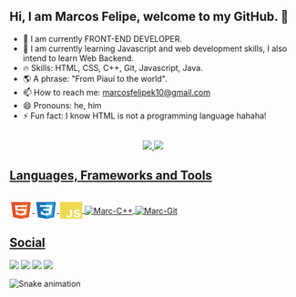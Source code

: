 ## Hi, I am Marcos Felipe, welcome to my GitHub. 🎯

- 🔭 I am currently FRONT-END DEVELOPER.
- 📗 I am currently learning Javascript and web development skills, I also intend to learn Web Backend.  
- 🔥 Skills: HTML, CSS, C++, Git, Javascript, Java.  
- 🌎 A phrase: "From Piauí to the world".
- 📫 How to reach me: marcosfelipek10@gmail.com
- 😄 Pronouns: he, him
- ⚡ Fun fact: I know HTML is not a programming language hahaha!

##

<div align="center">
  <a href="https://github.com/marclipe">
  <img height="180em" src="https://github-readme-stats.vercel.app/api?username=marclipe&show_icons=true&theme=blueberry&include_all_commits=true&count_private=true"/>
  <img height="180em" src="https://github-readme-stats.vercel.app/api/top-langs/?username=marclipe&layout=compact&langs_count=7&theme=blueberry"/>
</div>

## Languages, Frameworks and Tools
  
<div style="display: inline_block"><br>
  <img align="center" alt="Marc-HTML" height="30" width="40" src="https://raw.githubusercontent.com/devicons/devicon/master/icons/html5/html5-original.svg">
  <img align="center" alt="Marc-CSS" height="30" width="40" src="https://raw.githubusercontent.com/devicons/devicon/master/icons/css3/css3-original.svg">
  <img align="center" alt="Marc-Js" height="30" width="40" src="https://raw.githubusercontent.com/devicons/devicon/master/icons/javascript/javascript-plain.svg">
  <img align="center" alt="Marc-C++" height="30" width="40" src="https://cdn.jsdelivr.net/gh/devicons/devicon/icons/cplusplus/cplusplus-original.svg">
  <img align="center" alt="Marc-Git" height="30" width="40" src="https://cdn.jsdelivr.net/gh/devicons/devicon/icons/git/git-original.svg">
</div>

    
## Social
  
<div> 
   <a href="https://www.linkedin.com/in/marcosfelipesl/-45875016a" target="_blank"><img src="https://img.shields.io/badge/-LinkedIn-%230077B5?style=for-the-badge&logo=linkedin&logoColor=white" target="_blank"></a> 
  <a href="https://twitter.com/marclipe_sl" target="_blank"><img src="https://img.shields.io/badge/Twitter-1DA1F2?style=for-the-badge&logo=twitter&logoColor=white" target="_blank"></a> 
  <a href="https://instagram.com/felipe.sousa.20/" target="_blank"><img src="https://img.shields.io/badge/-Instagram-%23E4405F?style=for-the-badge&logo=instagram&logoColor=white" target="_blank"></a>
  <a href = "mailto:marcosfelipek10@gmail.com"><img src="https://img.shields.io/badge/-Gmail-%23333?style=for-the-badge&logo=gmail&logoColor=white" target="_blank"></a>
  
 
  ![Snake animation](https://github.com/marclipe/marclipe/blob/output/github-contribution-grid-snake.svg)
</div>


  
